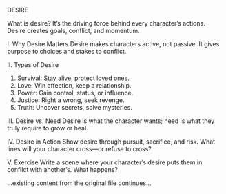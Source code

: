DESIRE

What is desire? It’s the driving force behind every character’s actions. Desire creates goals, conflict, and momentum.

I. Why Desire Matters
Desire makes characters active, not passive. It gives purpose to choices and stakes to conflict.

II. Types of Desire
1. Survival: Stay alive, protect loved ones.
2. Love: Win affection, keep a relationship.
3. Power: Gain control, status, or influence.
4. Justice: Right a wrong, seek revenge.
5. Truth: Uncover secrets, solve mysteries.

III. Desire vs. Need
Desire is what the character wants; need is what they truly require to grow or heal.

IV. Desire in Action
Show desire through pursuit, sacrifice, and risk. What lines will your character cross—or refuse to cross?

V. Exercise
Write a scene where your character’s desire puts them in conflict with another’s. What happens?

...existing content from the original file continues...
